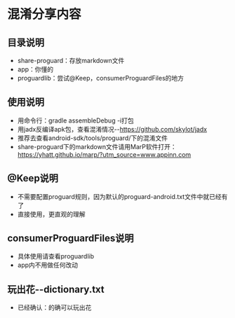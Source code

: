 # 混淆分享内容

## 目录说明
* share-proguard：存放markdown文件
* app：你懂的
* proguardlib：尝试@Keep，consumerProguardFiles的地方

## 使用说明
* 用命令行：gradle assembleDebug -i打包
* 用jadx反编译apk包，查看混淆情况--https://github.com/skylot/jadx
* 推荐去查看android-sdk/tools/proguard/下的混淆文件
* share-proguard下的markdown文件请用MarP软件打开：https://yhatt.github.io/marp/?utm_source=www.appinn.com

## @Keep说明
* 不需要配置proguard规则，因为默认的proguard-android.txt文件中就已经有了
* 直接使用，更直观的理解

## consumerProguardFiles说明
* 具体使用请查看proguardlib
* app内不用做任何改动

## 玩出花--dictionary.txt
* 已经确认：的确可以玩出花